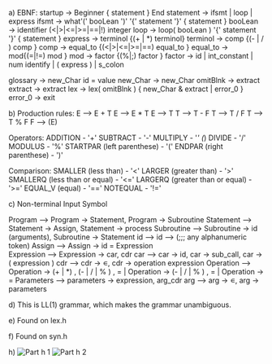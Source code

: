 
a)
EBNF:
startup → Beginner { statement } End
statement → ifsmt | loop | express
ifsmt → what'(' booLean ')' '{' statement '}' { statement } 
booLean → identifier (<|>|<=|>=|==|!) integer
loop → loop( booLean ) '{' statement '}' { statement }
express → terminol {(+ | *) terminol} 
terminol → comp {(- | / ) comp }
comp → equal_to {(<|>|<=|>=|==) equal_to }
equal_to → mod{(=|!=) mod }
mod → factor {(%|;) factor }
factor → id | int_constant | num identify | ( express ) | s_colon

glossary → new_Char id = value 
new_Char → new_Char
omitBlnk → extract
extract → extract
lex → lex( omitBlnk ) { new_Char & extract | error_0 }
error_0 → exit

b)
Production rules:
E --> E + T
E --> E * T
E --> T
T --> T - F
T --> T / F
T --> T % F
F --> (E)

Operators:
ADDITION - '+'
SUBTRACT - '-'
MULTIPLY - '*' (*)
DIVIDE - '/'
MODULUS - '%'
STARTPAR (left parenthese) - '('
ENDPAR (right parenthese) - ')'

Comparison:
SMALLER (less than) - '<'
LARGER (greater than) - '>'
SMALLERQ (less than or equal) - '<='
LARGERQ (greater than or equal) - '>='
EQUAL_V (equal) - '=='
NOTEQUAL - '!='

c)
Non-terminal		Input Symbol
		
Program     --> Program → Statement, Program → Subroutine
Statement   --> Statement → Assign, Statement → process
Subroutine  --> Subroutine → id (arguments), Subroutine → Statement
id --> id   --> (;;; any alphanumeric token)
Assign      --> Assign → id = Expression                   
Expression  --> Expression → car, cdr
car         --> car → id, car → sub_call, car → ( expression )
cdr         --> cdr → ∊, cdr → operation expression
Operation   --> Operation → (+ | *) , (- | / | % ) , = | Operation →  (- | / | % ) , = | Operation → =
Parameters  --> parameters → expression, arg_cdr
arg         --> arg → ∊, arg → parameters


d)
This is LL(1) grammar, which makes the grammar unambiguous.

e)
Found on lex.h

f)
Found on syn.h



h)
![Part h 1](https://user-images.githubusercontent.com/118640495/202877310-8f882b45-ae25-42ff-910d-1a00c5fcb744.png)
![Part h 2](https://user-images.githubusercontent.com/118640495/202877313-43e618d6-50e0-4f23-b39c-ddc21ec6751c.png)


